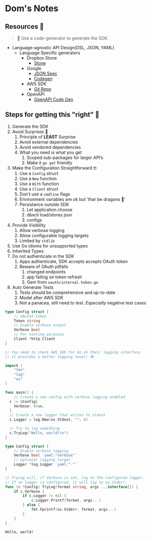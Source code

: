 
# Dom's Notes

## Resources 🧰

> 🧠 Use a code-generator to generate the SDK.

- Language-agnostic API Design(DSL, JSON, YAML)
  - Language Specific generators
    - Dropbox Stone
      - [Stone](https://domslinks.com/3NRUbCW)
    - Google
      - [JSON Spec](https://domslinks.com/3DcJMfP)
      - [Codegen](https://domslinks.com/44x4xP4)
    - AWS SDK
      - [Git Repo](https://domslinks.com/43qQBp6)
    - OpenAPI
      - [OpenAPI Code Gen](https://domslinks.com/3D7hxPS)

## Steps for getting this "right" 📝

1. Generate the SDK
2. Avoid Surprises 🥳
   1. Principle of **LEAST** Surprise
   2. Avoid external dependencies
   3. Avoid vendored dependencies
   4. What you need is what you get
      1. Scoped sub-packages for larger API’s
      2. Make it `go get` friendly
3. Make the Configuration Straightforward 🤓
   1. Use a `Config` struct
   2. Use a `New` function
   3. Use a `With` function
   4. Use a `Client` struct
   5. Don't use a `cmdline` flags
   6. Environment variables are ok but 'thar be dragons 🐉'
   7. Persistance outside SDK
      1. Let application choose
      2. dbxcli load/stores json
      3. configs
4. Provide Visibility
   1. Allow verbose logging
   2. Allow configurable logging targets
   3. Limited by `stdlib`
5. Use Go idioms for unsupported types
6. Inherited Types
7. Do not authenticate in the SDK
   1. Apps authenticate, SDK accepts accepts OAuth token
   2. Beware of OAuth pitfalls
      1. changed endpoints
      2. app failing on token refresh
      3. Gem from `oauth/internal.token.go`
8. Auto Generate Tests
   1. Tests should be comprehensive and up-to-date
   2. Model after AWS SDK
   3. Not a panacea, still need to test. _Especially_ negative test cases

```go
type Config struct {
    // OAuth2 token
    Token string
    // Enable verbose output
    Verbose bool
    // For testing purposes
    Client *http.Client
}
```

```go
// You need to check AWS SDK for Go on their logging interface
// It provides a better logging level! 🛠️

import (
	"fmt"
	"log"
	"os"
)

func main() {
	// Create a new config with verbose logging enabled
  c := &Config{
    Verbose: true,
  }
  // Create a new logger that writes to stdout
  c.Logger = log.New(os.Stdout, "", 0)

  // Try to log something
  c.TryLog("Hello, world!\n")
}

type Config struct {
	// Enable verbose logging
	Verbose bool `yaml:"verbose"`
	// optional logging target
	Logger *log.Logger `yaml:"-"`
}

// TryLog will, if Verbose is set, log to the configured logger.
// If no logger is configured, it will log to os.Stderr.
func (c *Config) TryLog(format string, args ...interface{}) {
	if c.Verbose {
		if c.Logger != nil {
			c.Logger.Printf(format, args...)
		} else {
			fmt.Fprintf(os.Stderr, format, args...)
		}
	}
}

```
```output
Hello, world!
```
